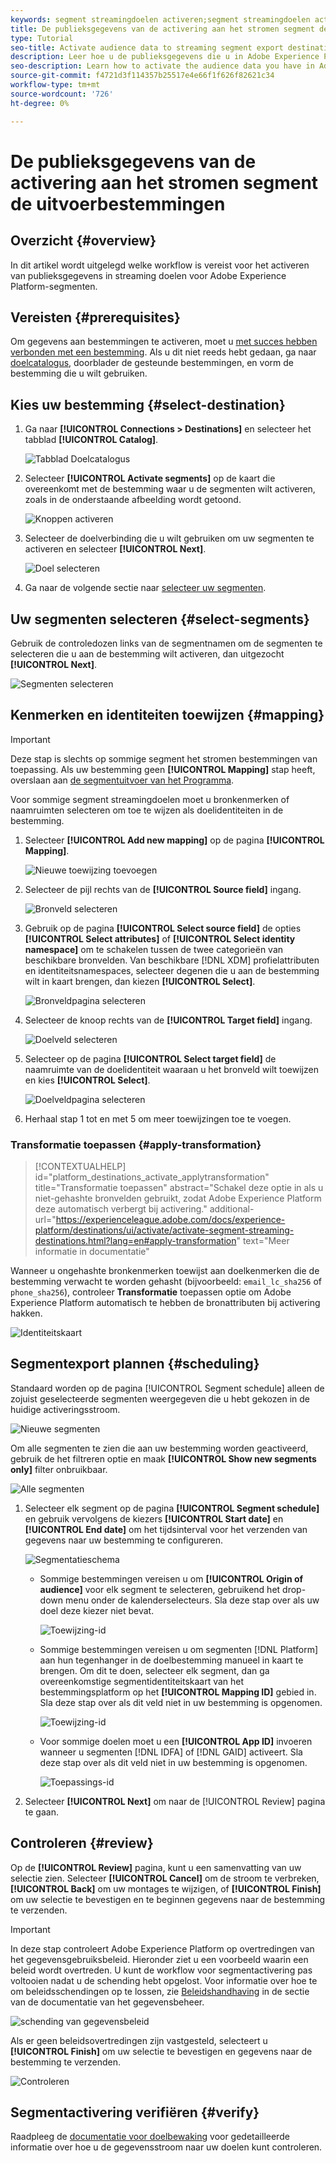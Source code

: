 ```yaml
---
keywords: segment streamingdoelen activeren;segment streamingdoelen activeren;gegevens activeren
title: De publieksgegevens van de activering aan het stromen segment de uitvoerbestemmingen
type: Tutorial
seo-title: Activate audience data to streaming segment export destinations
description: Leer hoe u de publieksgegevens die u in Adobe Experience Platform hebt, activeert door segmenten toe te wijzen aan segmentstreamingdoelen.
seo-description: Learn how to activate the audience data you have in Adobe Experience Platform by mapping segments to segment streaming destinations.
source-git-commit: f4721d3f114357b25517e4e66f1f626f82621c34
workflow-type: tm+mt
source-wordcount: '726'
ht-degree: 0%

---
```



# De publieksgegevens van de activering aan het stromen segment de uitvoerbestemmingen

## Overzicht {#overview}

In dit artikel wordt uitgelegd welke workflow is vereist voor het activeren van publieksgegevens in streaming doelen voor Adobe Experience Platform-segmenten.

## Vereisten {#prerequisites}

Om gegevens aan bestemmingen te activeren, moet u [met succes hebben verbonden met een bestemming](./connect-destination.md). Als u dit niet reeds hebt gedaan, ga naar [doelcatalogus](../catalog/overview.md), doorblader de gesteunde bestemmingen, en vorm de bestemming die u wilt gebruiken.

## Kies uw bestemming {#select-destination}

1. Ga naar **[!UICONTROL Connections > Destinations]** en selecteer het tabblad **[!UICONTROL Catalog]**.

   ![Tabblad Doelcatalogus](../assets/ui/activate-segment-streaming-destinations/catalog-tab.png)

1. Selecteer **[!UICONTROL Activate segments]** op de kaart die overeenkomt met de bestemming waar u de segmenten wilt activeren, zoals in de onderstaande afbeelding wordt getoond.

   ![Knoppen activeren](../assets/ui/activate-segment-streaming-destinations/activate-segments-button.png)

1. Selecteer de doelverbinding die u wilt gebruiken om uw segmenten te activeren en selecteer **[!UICONTROL Next]**.

   ![Doel selecteren](../assets/ui/activate-segment-streaming-destinations/select-destination.png)

1. Ga naar de volgende sectie naar [selecteer uw segmenten](#select-segments).

## Uw segmenten selecteren {#select-segments}

Gebruik de controledozen links van de segmentnamen om de segmenten te selecteren die u aan de bestemming wilt activeren, dan uitgezocht **[!UICONTROL Next]**.

![Segmenten selecteren](../assets/ui/activate-segment-streaming-destinations/select-segments.png)

## Kenmerken en identiteiten toewijzen {#mapping}

>[!IMPORTANT]
>
>Deze stap is slechts op sommige segment het stromen bestemmingen van toepassing. Als uw bestemming geen **[!UICONTROL Mapping]** stap heeft, overslaan aan [de segmentuitvoer van het Programma](#scheduling).

Voor sommige segment streamingdoelen moet u bronkenmerken of naamruimten selecteren om toe te wijzen als doelidentiteiten in de bestemming.

1. Selecteer **[!UICONTROL Add new mapping]** op de pagina **[!UICONTROL Mapping]**.

   ![Nieuwe toewijzing toevoegen](../assets/ui/activate-segment-streaming-destinations/add-new-mapping.png)

1. Selecteer de pijl rechts van de **[!UICONTROL Source field]** ingang.

   ![Bronveld selecteren](../assets/ui/activate-segment-streaming-destinations/select-source-field.png)

1. Gebruik op de pagina **[!UICONTROL Select source field]** de opties **[!UICONTROL Select attributes]** of **[!UICONTROL Select identity namespace]** om te schakelen tussen de twee categorieën van beschikbare bronvelden. Van beschikbare [!DNL XDM] profielattributen en identiteitsnamespaces, selecteer degenen die u aan de bestemming wilt in kaart brengen, dan kiezen **[!UICONTROL Select]**.

   ![Bronveldpagina selecteren](../assets/ui/activate-segment-streaming-destinations/source-field-page.png)

1. Selecteer de knoop rechts van de **[!UICONTROL Target field]** ingang.

   ![Doelveld selecteren](../assets/ui/activate-segment-streaming-destinations/select-target-field.png)

1. Selecteer op de pagina **[!UICONTROL Select target field]** de naamruimte van de doelidentiteit waaraan u het bronveld wilt toewijzen en kies **[!UICONTROL Select]**.

   ![Doelveldpagina selecteren](../assets/ui/activate-segment-streaming-destinations/target-field-page.png)

1. Herhaal stap 1 tot en met 5 om meer toewijzingen toe te voegen.

### Transformatie toepassen {#apply-transformation}

>[!CONTEXTUALHELP]
>id="platform_destinations_activate_applytransformation"
>title="Transformatie toepassen"
>abstract="Schakel deze optie in als u niet-gehashte bronvelden gebruikt, zodat Adobe Experience Platform deze automatisch verbergt bij activering."
>additional-url="https://experienceleague.adobe.com/docs/experience-platform/destinations/ui/activate/activate-segment-streaming-destinations.html?lang=en#apply-transformation" text="Meer informatie in documentatie"

Wanneer u ongehashte bronkenmerken toewijst aan doelkenmerken die de bestemming verwacht te worden gehasht (bijvoorbeeld: `email_lc_sha256` of `phone_sha256`), controleer **Transformatie** toepassen optie om Adobe Experience Platform automatisch te hebben de bronattributen bij activering hakken.

![Identiteitskaart](../assets/ui/activate-segment-streaming-destinations/mapping-summary.png)

## Segmentexport plannen {#scheduling}

Standaard worden op de pagina [!UICONTROL Segment schedule] alleen de zojuist geselecteerde segmenten weergegeven die u hebt gekozen in de huidige activeringsstroom.

![Nieuwe segmenten](../assets/ui/activate-segment-streaming-destinations/new-segments.png)

Om alle segmenten te zien die aan uw bestemming worden geactiveerd, gebruik de het filtreren optie en maak **[!UICONTROL Show new segments only]** filter onbruikbaar.

![Alle segmenten](../assets/ui/activate-segment-streaming-destinations/all-segments.png)

1. Selecteer elk segment op de pagina **[!UICONTROL Segment schedule]** en gebruik vervolgens de kiezers **[!UICONTROL Start date]** en **[!UICONTROL End date]** om het tijdsinterval voor het verzenden van gegevens naar uw bestemming te configureren.

   ![Segmentatieschema](../assets/ui/activate-segment-streaming-destinations/segment-schedule.png)

   * Sommige bestemmingen vereisen u om **[!UICONTROL Origin of audience]** voor elk segment te selecteren, gebruikend het drop-down menu onder de kalenderselecteurs. Sla deze stap over als uw doel deze kiezer niet bevat.

      ![Toewijzing-id](../assets/ui/activate-segment-streaming-destinations/origin-of-audience.png)

   * Sommige bestemmingen vereisen u om segmenten [!DNL Platform] aan hun tegenhanger in de doelbestemming manueel in kaart te brengen. Om dit te doen, selecteer elk segment, dan ga overeenkomstige segmentidentiteitskaart van het bestemmingsplatform op het **[!UICONTROL Mapping ID]** gebied in. Sla deze stap over als dit veld niet in uw bestemming is opgenomen.

      ![Toewijzing-id](../assets/ui/activate-segment-streaming-destinations/mapping-id.png)

   * Voor sommige doelen moet u een **[!UICONTROL App ID]** invoeren wanneer u segmenten [!DNL IDFA] of [!DNL GAID] activeert. Sla deze stap over als dit veld niet in uw bestemming is opgenomen.

      ![Toepassings-id](../assets/ui/activate-segment-streaming-destinations/destination-appid.png)

1. Selecteer **[!UICONTROL Next]** om naar de [!UICONTROL Review] pagina te gaan.

## Controleren {#review}

Op de **[!UICONTROL Review]** pagina, kunt u een samenvatting van uw selectie zien. Selecteer **[!UICONTROL Cancel]** om de stroom te verbreken, **[!UICONTROL Back]** om uw montages te wijzigen, of **[!UICONTROL Finish]** om uw selectie te bevestigen en te beginnen gegevens naar de bestemming te verzenden.

>[!IMPORTANT]
>
>In deze stap controleert Adobe Experience Platform op overtredingen van het gegevensgebruiksbeleid. Hieronder ziet u een voorbeeld waarin een beleid wordt overtreden. U kunt de workflow voor segmentactivering pas voltooien nadat u de schending hebt opgelost. Voor informatie over hoe te om beleidsschendingen op te lossen, zie [Beleidshandhaving](../../rtcdp/privacy/data-governance-overview.md#enforcement) in de sectie van de documentatie van het gegevensbeheer.

![schending van gegevensbeleid](../assets/common/data-policy-violation.png)

Als er geen beleidsovertredingen zijn vastgesteld, selecteert u **[!UICONTROL Finish]** om uw selectie te bevestigen en gegevens naar de bestemming te verzenden.

![Controleren](../assets/ui/activate-segment-streaming-destinations/review.png)

## Segmentactivering verifiëren {#verify}

Raadpleeg de [documentatie voor doelbewaking](../../dataflows/ui/monitor-destinations.md) voor gedetailleerde informatie over hoe u de gegevensstroom naar uw doelen kunt controleren.

<!-- 
For [!DNL Facebook Custom Audience], a successful activation means that a [!DNL Facebook] custom audience would be created programmatically in [[!UICONTROL Facebook Ads Manager]](https://www.facebook.com/adsmanager/manage/). Segment membership in the audience would be added and removed as users are qualified or disqualified for the activated segments.

>[!TIP]
>
>The integration between Adobe Experience Platform and [!DNL Facebook] supports historical audience backfills. All historical segment qualifications are sent to [!DNL Facebook] when you activate the segments to the destination.
-->
